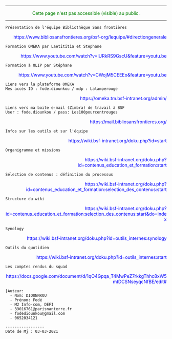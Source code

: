 -----------------------------------------------------------------------------
<p style='color:GREEN' align='center'>
Cette page n'est pas accessible (visible) au public.
</p>

-----------------------------------------------------------------------------
```
Présentation de l'équipe Bibliothèque Sans frontières
```
<p style='color:blue' align='right'>
https://www.bibliosansfrontieres.org/bsf-org/lequipe/#directiongenerale
</p>


```
Formation OMEKA par Laetititia et Stephane 
```
<p style='color:blue' align='right'>
https://www.youtube.com/watch?v=lURkRS9GscU&feature=youtu.be
</p>

```
Formation à OLIP par Stéphane
```
<p style='color:blue' align='right'>
https://www.youtube.com/watch?v=CWojM5CEEEo&feature=youtu.be
</p>

```
Liens vers la plateforme OMEKA
Mes accès ID : fode.diounkou / mdp : Lalamperouge
```
<p style='color:blue' align='right'>
 https://omeka.tm.bsf-intranet.org/admin/
 </p>

```
Liens vers ma boite e-mail (Zimbra) de travail à BSF
User : fode.diounkou / pass: Les100pourcentrouges
```
<p style='color:blue' align='right'>
https://mail.bibliosansfrontieres.org/
 </p>

```
Infos sur les outils et sur l'équipe 
```
<p style='color:blue' align='right'>
https://wiki.bsf-intranet.org/doku.php?id=start 
</p>

```
Organigramme et missions
```
<p style='color:blue' align='right'>
https://wiki.bsf-intranet.org/doku.php?id=contenus_education_et_formation:start
</p>

```
Sélection de contenus : définition du processus
```
<p style='color:blue' align='right'>
 https://wiki.bsf-intranet.org/doku.php?id=contenus_education_et_formation:selection_des_contenus:start
</p>

```
Structure du wiki
```
<p style='color:blue' align='right'>
https://wiki.bsf-intranet.org/doku.php?id=contenus_education_et_formation:selection_des_contenus:start&do=index
</p>

```
Synology
```
<p style='color:blue' align='right'>
https://wiki.bsf-intranet.org/doku.php?id=outils_internes:synology
</p>

```
Outils du quotidien
```
<p style='color:blue' align='right'>
https://wiki.bsf-intranet.org/doku.php?id=outils_internes:start
</p>

```
Les comptes rendus du squad
```
<p style='color:blue' align='right'>
https://docs.google.com/document/d/1qO4Gpqa_T4MwPeZ7rkkgThhc8xW5mtDCSNseyqcNfBE/edit#
</p>


```
|Auteur:
  - Nom: DIOUNNKOU
  - Prénom: Fodé
  - M2 Info-com, DEFI
  - 39016761@parisnanterre.fr
  - fodediounkou@gmail.com
  - 0652034121
  
-----------------
Date de Mj : 03-03-2021


